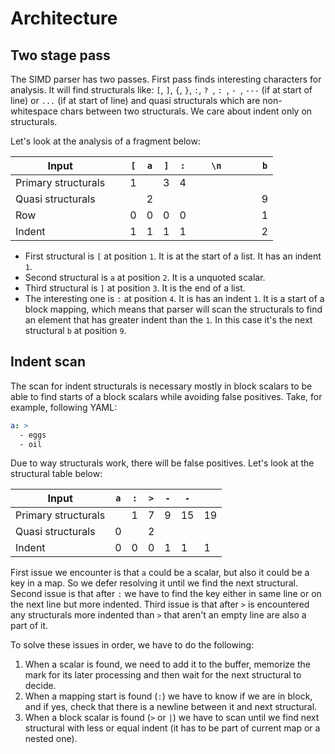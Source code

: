# Architecture 

## Two stage pass

The SIMD parser has two passes. First pass finds interesting characters for analysis. It will find structurals like: `[`, `]`, `{`, `}`,
`:`, `? `, `: `, `- `, `---` (if at start of line) or `...` (if at start of line) and quasi structurals which are non-whitespace chars
between two structurals. We care about indent only on structurals.

Let's look at the analysis of a fragment below:

| Input               | ` ` | `[` | `a` | `]` | `:` | ` ` | `\n` | ` ` | ` ` | `b` |
|---------------------|-----|-----|-----|-----|-----|-----|------|-----|-----|-----|
| Primary structurals |     | 1   |     | 3   | 4   |     |      |     |     |     |
| Quasi structurals   |     |     | 2   |     |     |     |      |     |     | 9   |
| Row                 |     | 0   | 0   | 0   | 0   |     |      |     |     | 1   |
| Indent              |     | 1   | 1   | 1   | 1   |     |      |     |     | 2   |

- First structural is `[` at position `1`. It is at the start of a list. It has an indent `1`.
- Second structural is `a` at position `2`. It is a unquoted scalar.
- Third structural is `]` at position `3`. It is the end of a list.
- The interesting one is `:` at position `4`. It is has an indent `1`. It is a start of a block mapping, which means that parser will scan
  the structurals to find an
  element that has greater indent than the `1`. In this case it's the next structural `b` at position `9`.

## Indent scan

The scan for indent structurals is necessary mostly in block scalars to be able to find starts of a block scalars while avoiding false
positives.
Take, for example, following YAML:

```yaml
a: >
  - eggs
  - oil
```

Due to way structurals work, there will be false positives. Let's look at the structural table below:

| Input               | `a` | `:` | `>` | `-` | `-` | ` ` |
|---------------------|-----|-----|-----|-----|-----|-----|
| Primary structurals |     | 1   | 7   | 9   | 15  | 19  |
| Quasi structurals   | 0   |     | 2   |     |     |     |
| Indent              | 0   | 0   | 0   | 1   | 1   | 1   |

First issue we encounter is that `a` could be a scalar, but also it could be a key in a map. So we defer resolving it until we find the next
structural.
Second issue is that after `:` we have to find the key either in same line or on the next line but more indented.
Third issue is that after `>` is encountered any structurals more indented than `>` that aren't an empty line are also a part of it.

To solve these issues in order, we have to do the following:

1. When a scalar is found, we need to add it to the buffer, memorize the mark for its later processing and then wait for the next structural
   to decide.
2. When a mapping start is found (`:`) we have to know if we are in block, and if yes, check that there is a newline between it and next
   structural.
3. When a block scalar is found (`>` or `|`) we have to scan until we find next structural with less or equal indent (it has to be part of
   current map or a nested one). 